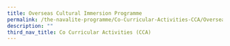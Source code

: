 ```yaml
---
title: Overseas Cultural Immersion Programme
permalink: /the-navalite-programme/Co-Curricular-Activities-CCA/Overseas-Cultural-Immersion-Programme/
description: ""
third_nav_title: Co Curricular Activities (CCA)
---
```

